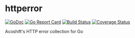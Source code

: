 # httperror

[![GoDoc](https://godoc.org/github.com/acoshift/httperror?status.svg)](https://godoc.org/github.com/acoshift/httperror)
[![Go Report Card](https://goreportcard.com/badge/github.com/acoshift/httperror)](https://goreportcard.com/report/github.com/acoshift/httperror)
[![Build Status](https://travis-ci.org/acoshift/httperror.svg?branch=master)](https://travis-ci.org/acoshift/httperror)
[![Coverage Status](https://coveralls.io/repos/github/acoshift/httperror/badge.svg?branch=master)](https://coveralls.io/github/acoshift/httperror?branch=master)

Acoshift's HTTP error collection for Go
